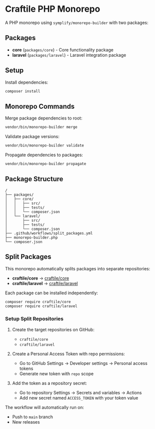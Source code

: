 # Craftile PHP Monorepo

A PHP monorepo using `symplify/monorepo-builder` with two packages:

## Packages

- **core** (`packages/core`) - Core functionality package
- **laravel** (`packages/laravel`) - Laravel integration package

## Setup

Install dependencies:
```bash
composer install
```

## Monorepo Commands

Merge package dependencies to root:
```bash
vendor/bin/monorepo-builder merge
```

Validate package versions:
```bash
vendor/bin/monorepo-builder validate
```

Propagate dependencies to packages:
```bash
vendor/bin/monorepo-builder propagate
```

## Package Structure

```
/
├── packages/
│   ├── core/
│   │   ├── src/
│   │   ├── tests/
│   │   └── composer.json
│   └── laravel/
│       ├── src/
│       ├── tests/
│       └── composer.json
├── .github/workflows/split_packages.yml
├── monorepo-builder.php
└── composer.json
```

## Split Packages

This monorepo automatically splits packages into separate repositories:

- **craftile/core** → [craftile/core](https://github.com/craftile/core)
- **craftile/laravel** → [craftile/laravel](https://github.com/craftile/laravel)

Each package can be installed independently:

```bash
composer require craftile/core
composer require craftile/laravel
```

### Setup Split Repositories

1. Create the target repositories on GitHub:
   - `craftile/core`
   - `craftile/laravel`

2. Create a Personal Access Token with repo permissions:
   - Go to GitHub Settings → Developer settings → Personal access tokens
   - Generate new token with `repo` scope

3. Add the token as a repository secret:
   - Go to repository Settings → Secrets and variables → Actions
   - Add new secret named `ACCESS_TOKEN` with your token value

The workflow will automatically run on:
- Push to `main` branch
- New releases